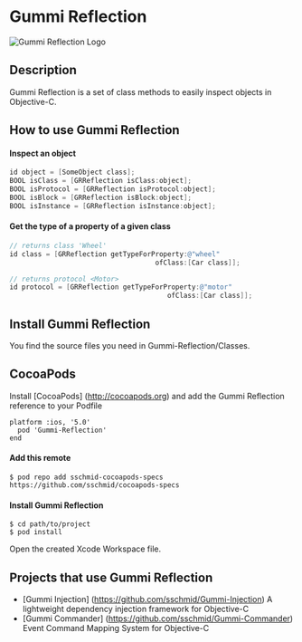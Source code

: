 # Gummi Reflection
![Gummi Reflection Logo](http://sschmid.com/Libs/Gummi-Reflection/Gummi-Reflection-128.png)

## Description
Gummi Reflection is a set of class methods to easily inspect objects in Objective-C.

## How to use Gummi Reflection

#### Inspect an object

```objective-c
id object = [SomeObject class];
BOOL isClass = [GRReflection isClass:object];
BOOL isProtocol = [GRReflection isProtocol:object];
BOOL isBlock = [GRReflection isBlock:object];
BOOL isInstance = [GRReflection isInstance:object];
```

#### Get the type of a property of a given class

```objective-c
// returns class 'Wheel'
id class = [GRReflection getTypeForProperty:@"wheel"
                                    ofClass:[Car class]];

// returns protocol <Motor>
id protocol = [GRReflection getTypeForProperty:@"motor"
                                       ofClass:[Car class]];
```

## Install Gummi Reflection
You find the source files you need in Gummi-Reflection/Classes.

## CocoaPods
Install [CocoaPods] (http://cocoapods.org) and add the Gummi Reflection reference to your Podfile

```
platform :ios, '5.0'
  pod 'Gummi-Reflection'
end
```

#### Add this remote

```
$ pod repo add sschmid-cocoapods-specs https://github.com/sschmid/cocoapods-specs
```

#### Install Gummi Reflection

```
$ cd path/to/project
$ pod install
```

Open the created Xcode Workspace file.

## Projects that use Gummi Reflection
* [Gummi Injection] (https://github.com/sschmid/Gummi-Injection) A lightweight dependency injection framework for Objective-C
* [Gummi Commander] (https://github.com/sschmid/Gummi-Commander) Event Command Mapping System for Objective-C
